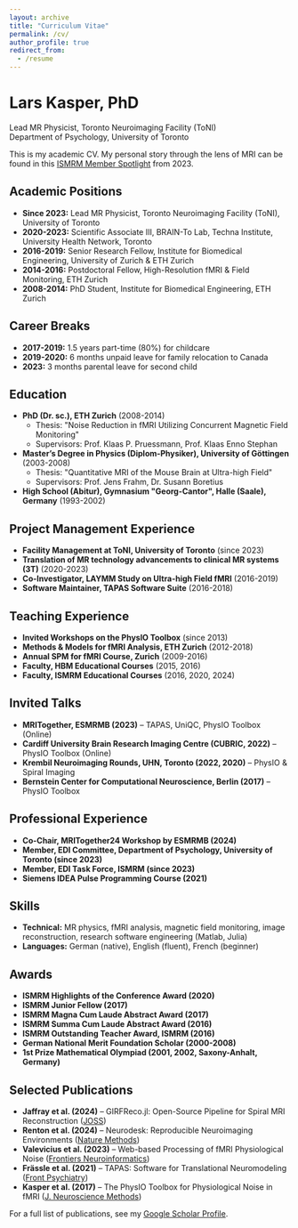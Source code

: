 ```yaml
---
layout: archive
title: "Curriculum Vitae"
permalink: /cv/
author_profile: true
redirect_from:
  - /resume
---
```


# Lars Kasper, PhD  
Lead MR Physicist, Toronto Neuroimaging Facility (ToNI)  
Department of Psychology, University of Toronto  

This is my academic CV. My personal story through the lens of MRI can be found in this [ISMRM Member Spotlight](https://www.ismrm.org/member-spotlight/lars-kasper/) from 2023.

## Academic Positions  
- **Since 2023:** Lead MR Physicist, Toronto Neuroimaging Facility (ToNI), University of Toronto  
- **2020-2023:** Scientific Associate III, BRAIN-To Lab, Techna Institute, University Health Network, Toronto  
- **2016-2019:** Senior Research Fellow, Institute for Biomedical Engineering, University of Zurich & ETH Zurich  
- **2014-2016:** Postdoctoral Fellow, High-Resolution fMRI & Field Monitoring, ETH Zurich  
- **2008-2014:** PhD Student, Institute for Biomedical Engineering, ETH Zurich  

## Career Breaks  
- **2017-2019:** 1.5 years part-time (80%) for childcare  
- **2019-2020:** 6 months unpaid leave for family relocation to Canada  
- **2023:** 3 months parental leave for second child  

## Education  
- **PhD (Dr. sc.), ETH Zurich** (2008-2014)  
  - Thesis: "Noise Reduction in fMRI Utilizing Concurrent Magnetic Field Monitoring"  
  - Supervisors: Prof. Klaas P. Pruessmann, Prof. Klaas Enno Stephan  
- **Master’s Degree in Physics (Diplom-Physiker), University of Göttingen** (2003-2008)  
  - Thesis: "Quantitative MRI of the Mouse Brain at Ultra-high Field"  
  - Supervisors: Prof. Jens Frahm, Dr. Susann Boretius  
- **High School (Abitur), Gymnasium "Georg-Cantor", Halle (Saale), Germany** (1993-2002)  

## Project Management Experience  
- **Facility Management at ToNI, University of Toronto** (since 2023)  
- **Translation of MR technology advancements to clinical MR systems (3T)** (2020-2023)  
- **Co-Investigator, LAYMM Study on Ultra-high Field fMRI** (2016-2019)  
- **Software Maintainer, TAPAS Software Suite** (2016-2018)  

## Teaching Experience  
- **Invited Workshops on the PhysIO Toolbox** (since 2013)  
- **Methods & Models for fMRI Analysis, ETH Zurich** (2012-2018)  
- **Annual SPM for fMRI Course, Zurich** (2009-2016)  
- **Faculty, HBM Educational Courses** (2015, 2016)  
- **Faculty, ISMRM Educational Courses** (2016, 2020, 2024)  

<!-- ## Supervision of Students  
| Type  | Institution  | Number of Students  |
|-------|-------------|--------------------|
| Master's Students | ETH Zurich  | 3 |
| PhD Students  | ETH Zurich  | 1 |
| Master's Students | Techna Institute, UHN, Toronto | 1 |
| PhD Students  | Techna Institute, UHN, Toronto | 1 | -->

## Invited Talks  
- **MRITogether, ESMRMB (2023)** – TAPAS, UniQC, PhysIO Toolbox (Online)  
- **Cardiff University Brain Research Imaging Centre (CUBRIC, 2022)** – PhysIO Toolbox (Online)  
- **Krembil Neuroimaging Rounds, UHN, Toronto (2022, 2020)** – PhysIO & Spiral Imaging  
- **Bernstein Center for Computational Neuroscience, Berlin (2017)** – PhysIO Toolbox  

## Professional Experience  
- **Co-Chair, MRITogether24 Workshop by ESMRMB (2024)**  
- **Member, EDI Committee, Department of Psychology, University of Toronto (since 2023)**  
- **Member, EDI Task Force, ISMRM (since 2023)**  
- **Siemens IDEA Pulse Programming Course (2021)**  

## Skills  
- **Technical:** MR physics, fMRI analysis, magnetic field monitoring, image reconstruction, research software engineering (Matlab, Julia)  
- **Languages:** German (native), English (fluent), French (beginner)  

## Awards  
- **ISMRM Highlights of the Conference Award (2020)**  
- **ISMRM Junior Fellow (2017)**  
- **ISMRM Magna Cum Laude Abstract Award (2017)**  
- **ISMRM Summa Cum Laude Abstract Award (2016)**  
- **ISMRM Outstanding Teacher Award, ISMRM (2016)**  
- **German National Merit Foundation Scholar (2000-2008)**  
- **1st Prize Mathematical Olympiad (2001, 2002, Saxony-Anhalt, Germany)**  

## Selected Publications  
- **Jaffray et al. (2024)** – GIRFReco.jl: Open-Source Pipeline for Spiral MRI Reconstruction ([JOSS](https://doi.org/10.21105/joss.05877))  
- **Renton et al. (2024)** – Neurodesk: Reproducible Neuroimaging Environments ([Nature Methods](https://doi.org/10.1038/s41592-023-02145-x))  
- **Valevicius et al. (2023)** – Web-based Processing of fMRI Physiological Noise ([Frontiers Neuroinformatics](https://doi.org/10.3389/fninf.2023.1251023))  
- **Frässle et al. (2021)** – TAPAS: Software for Translational Neuromodeling ([Front Psychiatry](https://doi.org/10.3389/fpsyt.2021.680811))  
- **Kasper et al. (2017)** – The PhysIO Toolbox for Physiological Noise in fMRI ([J. Neuroscience Methods](https://doi.org/10.1016/j.jneumeth.2016.10.019))  

For a full list of publications, see my [Google Scholar Profile](https://scholar.google.com/citations?user=PL1XGecAAAAJ).

